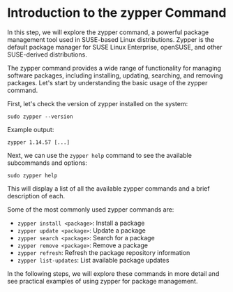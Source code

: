 # Introduction to the zypper Command

In this step, we will explore the zypper command, a powerful package management tool used in SUSE-based Linux distributions. Zypper is the default package manager for SUSE Linux Enterprise, openSUSE, and other SUSE-derived distributions.

The zypper command provides a wide range of functionality for managing software packages, including installing, updating, searching, and removing packages. Let's start by understanding the basic usage of the zypper command.

First, let's check the version of zypper installed on the system:

```
sudo zypper --version
```

Example output:

```
zypper 1.14.57 [...]
```

Next, we can use the `zypper help` command to see the available subcommands and options:

```
sudo zypper help
```

This will display a list of all the available zypper commands and a brief description of each.

Some of the most commonly used zypper commands are:

- `zypper install <package>`: Install a package
- `zypper update <package>`: Update a package
- `zypper search <package>`: Search for a package
- `zypper remove <package>`: Remove a package
- `zypper refresh`: Refresh the package repository information
- `zypper list-updates`: List available package updates

In the following steps, we will explore these commands in more detail and see practical examples of using zypper for package management.
